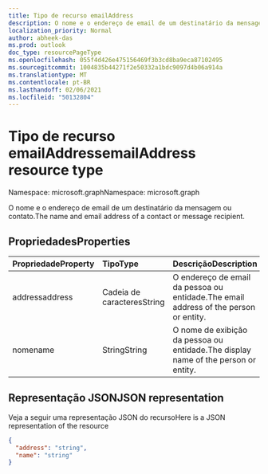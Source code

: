 ```yaml
---
title: Tipo de recurso emailAddress
description: O nome e o endereço de email de um destinatário da mensagem ou contato.
localization_priority: Normal
author: abheek-das
ms.prod: outlook
doc_type: resourcePageType
ms.openlocfilehash: 055f4d426e475156469f3b3cd8ba9eca87102495
ms.sourcegitcommit: 1004835b44271f2e50332a1bdc9097d4b06a914a
ms.translationtype: MT
ms.contentlocale: pt-BR
ms.lasthandoff: 02/06/2021
ms.locfileid: "50132804"
---
```

# <a name="emailaddress-resource-type"></a><span data-ttu-id="5fdb1-103">Tipo de recurso emailAddress</span><span class="sxs-lookup"><span data-stu-id="5fdb1-103">emailAddress resource type</span></span>

<span data-ttu-id="5fdb1-104">Namespace: microsoft.graph</span><span class="sxs-lookup"><span data-stu-id="5fdb1-104">Namespace: microsoft.graph</span></span>

<span data-ttu-id="5fdb1-105">O nome e o endereço de email de um destinatário da mensagem ou contato.</span><span class="sxs-lookup"><span data-stu-id="5fdb1-105">The name and email address of a contact or message recipient.</span></span>

## <a name="properties"></a><span data-ttu-id="5fdb1-106">Propriedades</span><span class="sxs-lookup"><span data-stu-id="5fdb1-106">Properties</span></span>
| <span data-ttu-id="5fdb1-107">Propriedade</span><span class="sxs-lookup"><span data-stu-id="5fdb1-107">Property</span></span>     | <span data-ttu-id="5fdb1-108">Tipo</span><span class="sxs-lookup"><span data-stu-id="5fdb1-108">Type</span></span>   |<span data-ttu-id="5fdb1-109">Descrição</span><span class="sxs-lookup"><span data-stu-id="5fdb1-109">Description</span></span>|
|:---------------|:--------|:----------|
|<span data-ttu-id="5fdb1-110">address</span><span class="sxs-lookup"><span data-stu-id="5fdb1-110">address</span></span>|<span data-ttu-id="5fdb1-111">Cadeia de caracteres</span><span class="sxs-lookup"><span data-stu-id="5fdb1-111">String</span></span>|<span data-ttu-id="5fdb1-112">O endereço de email da pessoa ou entidade.</span><span class="sxs-lookup"><span data-stu-id="5fdb1-112">The email address of the person or entity.</span></span>|
|<span data-ttu-id="5fdb1-113">nome</span><span class="sxs-lookup"><span data-stu-id="5fdb1-113">name</span></span>|<span data-ttu-id="5fdb1-114">String</span><span class="sxs-lookup"><span data-stu-id="5fdb1-114">String</span></span>|<span data-ttu-id="5fdb1-115">O nome de exibição da pessoa ou entidade.</span><span class="sxs-lookup"><span data-stu-id="5fdb1-115">The display name of the person or entity.</span></span>|

## <a name="json-representation"></a><span data-ttu-id="5fdb1-116">Representação JSON</span><span class="sxs-lookup"><span data-stu-id="5fdb1-116">JSON representation</span></span>

<span data-ttu-id="5fdb1-117">Veja a seguir uma representação JSON do recurso</span><span class="sxs-lookup"><span data-stu-id="5fdb1-117">Here is a JSON representation of the resource</span></span>

<!-- {
  "blockType": "resource",
  "optionalProperties": [

  ],
  "@odata.type": "microsoft.graph.emailAddress"
}-->

```json
{
  "address": "string",
  "name": "string"
}

```

<!-- uuid: 8fcb5dbc-d5aa-4681-8e31-b001d5168d79
2015-10-25 14:57:30 UTC -->
<!-- {
  "type": "#page.annotation",
  "description": "emailAddress resource",
  "keywords": "",
  "section": "documentation",
  "tocPath": ""
}-->

